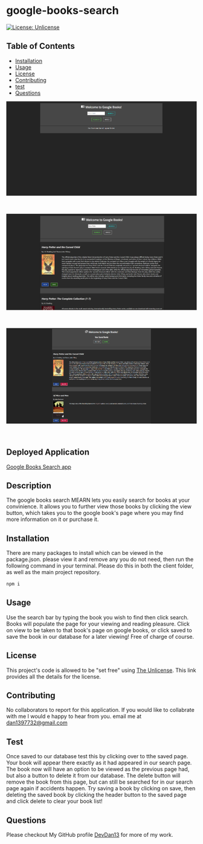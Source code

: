 # google-books-search

[![License: Unlicense](https://img.shields.io/badge/license-Unlicense-blue.svg)](http://unlicense.org/)

## Table of Contents

* [Installation](#installation)
* [Usage](#usage)
* [License](#license)
* [Contributing](#contributing)
* [test](#test)
* [Questions](#questions)


![Google Book Search search page](https://github.com/DevDan13/images/blob/main/img/home-page.png?raw=true)

<br>

![Google Book Search search page](https://github.com/DevDan13/images/blob/main/img/searched-book.png?raw=true)

<br>

![Google Book Search saved page](https://github.com/DevDan13/images/blob/main/img/saved-book.png?raw=true)

<br>

## Deployed Application

[Google Books Search app](https://google-book-search-app13.herokuapp.com/)

## Description
The google books search MEARN lets you easily search for books at your convinience.  It allows you to further view those books by clicking the view button, which takes you to the google book's page where you may find more information on it or purchase it.


## Installation
There are many packages to install which can be viewed in the package.json.  please view it and remove any you do not need, then run the following command in your terminal.  Please do this in both the client folder, as well as the main project repository.

```bash
npm i
```
## Usage 
Use the search bar by typing the book you wish to find then click search.  Books will populate the page for your viewing and reading pleasure.  Click on view to be taken to that book's page on google books, or click saved to save the book in our database for a later viewing! Free of charge of course.

## License

This project's code is allowed to be "set free" using [The Unlicense](https://unlicense.org/).  This link provides all the details for the license.

## Contributing
No collaborators to report for this application.  If you would like to collabrate with me I would e happy to hear from you.  email me at dan1397732@gmail.com

## Test
Once saved to our database test this by clicking over to tthe saved page.  Your book will appear there exactly as it had appeared in our search page.  The book now will have an option to be viewed as the previous page had, but also a button to delete it from our database.  The delete button will remove the book from this page, but can still be searched for in our search page again if accidents happen.  Try saving a book by clicking on save, then deleting the saved book by clicking the header button to the saved page and click delete to clear your book list!

## Questions

Please checkout My GitHub profile [DevDan13](https://github.com/DevDan13) for more of my work.
